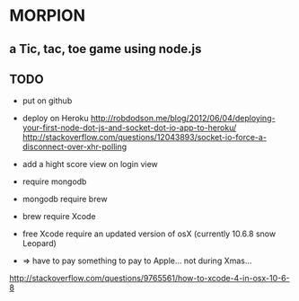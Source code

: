 MORPION
=======

a Tic, tac, toe game using node.js
----------------------------------


TODO
----

- put on github
- deploy on Heroku
http://robdodson.me/blog/2012/06/04/deploying-your-first-node-dot-js-and-socket-dot-io-app-to-heroku/
http://stackoverflow.com/questions/12043893/socket-io-force-a-disconnect-over-xhr-polling

- add a hight score view on login view
- require mongodb
- mongodb require brew
- brew require Xcode
- free Xcode require an updated version of osX (currently 10.6.8 snow Leopard)
- => have to pay something to pay to Apple... not during Xmas...

http://stackoverflow.com/questions/9765561/how-to-xcode-4-in-osx-10-6-8

